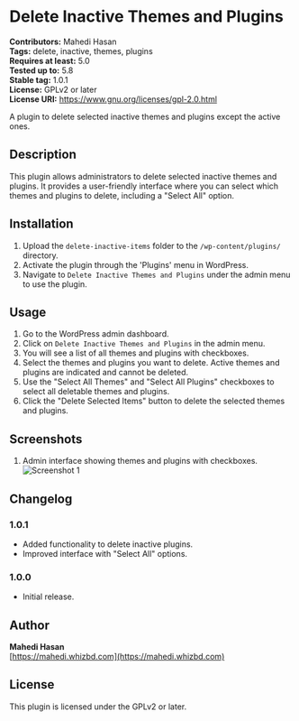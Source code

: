 # Delete Inactive Themes and Plugins

**Contributors:** Mahedi Hasan  
**Tags:** delete, inactive, themes, plugins  
**Requires at least:** 5.0  
**Tested up to:** 5.8  
**Stable tag:** 1.0.1  
**License:** GPLv2 or later  
**License URI:** https://www.gnu.org/licenses/gpl-2.0.html

A plugin to delete selected inactive themes and plugins except the active ones.

## Description

This plugin allows administrators to delete selected inactive themes and plugins. It provides a user-friendly interface where you can select which themes and plugins to delete, including a "Select All" option.

## Installation

1. Upload the `delete-inactive-items` folder to the `/wp-content/plugins/` directory.
2. Activate the plugin through the 'Plugins' menu in WordPress.
3. Navigate to `Delete Inactive Themes and Plugins` under the admin menu to use the plugin.

## Usage

1. Go to the WordPress admin dashboard.
2. Click on `Delete Inactive Themes and Plugins` in the admin menu.
3. You will see a list of all themes and plugins with checkboxes.
4. Select the themes and plugins you want to delete. Active themes and plugins are indicated and cannot be deleted.
5. Use the "Select All Themes" and "Select All Plugins" checkboxes to select all deletable themes and plugins.
6. Click the "Delete Selected Items" button to delete the selected themes and plugins.

## Screenshots

1. Admin interface showing themes and plugins with checkboxes.
![Screenshot 1](screenshot-1.png)

## Changelog

### 1.0.1
* Added functionality to delete inactive plugins.
* Improved interface with "Select All" options.

### 1.0.0
* Initial release.

## Author

**Mahedi Hasan**  
[https://mahedi.whizbd.com](https://mahedi.whizbd.com)

## License

This plugin is licensed under the GPLv2 or later.
